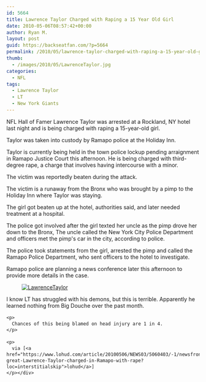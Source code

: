 ```yaml
---
id: 5664
title: Lawrence Taylor Charged with Raping a 15 Year Old Girl
date: 2010-05-06T08:57:42+00:00
author: Ryan M.
layout: post
guid: https://backseatfan.com/?p=5664
permalink: /2010/05/lawrence-taylor-charged-with-raping-a-15-year-old-girl/
thumb:
  - /images/2010/05/LawrenceTaylor.jpg
categories:
  - NFL
tags:
  - Lawrence Taylor
  - LT
  - New York Giants
---
```


<div class="entry">
  <p>
    NFL Hall of Famer Lawrence Taylor was arrested at a Rockland, NY hotel last night and is being charged with raping a 15-year-old girl.
  </p>

  <p>
    Taylor was taken into custody by Ramapo police at the Holiday Inn.
  </p>

  <p>
    Taylor is currently being held in the town police lockup pending arraignment in Ramapo Justice Court this afternoon. He is being charged with third-degree rape, a charge that involves having intercourse with a minor.
  </p>

  <p>
    The victim was reportedly beaten during the attack.
  </p>

  <p>
    The victim is a runaway from the Bronx who was brought by a pimp to the Holiday Inn where Taylor was staying.
  </p>

  <p>
    The girl got beaten up at the hotel, authorities said, and later needed treatment at a hospital.
  </p>

  <p>
    The police got involved after the girl texted her uncle as the pimp drove her down to the Bronx, The uncle called the New York City Police Department and officers met the pimp's car in the city, according to police.
  </p>

  <p>
    The police took statements from the girl, arrested the pimp and called the Ramapo Police Department, who sent officers to the hotel to investigate.
  </p>

  <p>
    Ramapo police are planning a news conference later this afternoon to provide more details in the case.
  </p><figure id="attachment_5665" style="width: 370px" class="wp-caption alignnone">

  <a href="/images/2010/05/LawrenceTaylor.jpg"><img class="size-full wp-image-5665 " title="LawrenceTaylor" src="/images/2010/05/LawrenceTaylor.jpg" alt="LawrenceTaylor" width="370" height="278" srcset="/images/2010/05/LawrenceTaylor.jpg 370w, /images/2010/05/LawrenceTaylor-300x225.jpg 300w" sizes="(max-width: 370px) 100vw, 370px" /></a><figcaption class="wp-caption-text"> </figcaption></figure>

  <p style="text-align: center;">
    <p>
      I know LT has struggled with his demons, but this is terrible. Apparently he learned nothing from Big Douche over the past month.
    </p>

    <p>
      Chances of this being blamed on head injury are 1 in 4.
    </p>

    <p>
      via [<a href="https://www.lohud.com/article/20100506/NEWS03/5060403/-1/newsfront/Football-great-Lawrence-Taylor-charged-in-Ramapo-with-rape?loc=interstitialskip">lohud</a>]
    </p></div>
